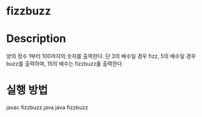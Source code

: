 # fizzbuzz

# Description
양의 정수 1부터 100까지의 숫자를 출력한다.
단 3의 배수일 경우 fizz, 5의 배수일 경우 buzz를 출력하며, 15의 배수는 fizzbuzz를 출력한다.

# 실행 방법
javac fizzbuzz.java
java fizzbuzz
